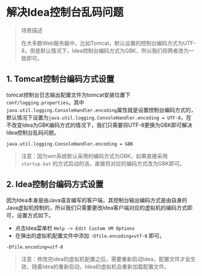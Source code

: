 # 解决Idea控制台乱码问题

> 场景描述
>
> 在大多数Web服务器中，比如Tomcat，默认设置的控制台编码方式为UTF-8，但是默认情况下，Idea控制台编码方式为GBK，所以我们将两者改为一致即可。

## 1. Tomcat控制台编码方式设置

tomcat控制台日志输出配置文件为tomcat安装位置下`conf/logging.properties`。其中 `java.util.logging.ConsoleHandler.encoding`属性就是设置控制台编码方式的，默认情况下设置为`java.util.logging.ConsoleHandler.encoding = UTF-8`，在不改变Idea为GBK编码方式的情况下，我们只需要将UTF-8更换为GBK即可解决Idea控制台乱码问题。

```
java.util.logging.ConsoleHandler.encoding = GBK
```

> 注意：因为win系统默认采用的编码方式为GBK，如果直接采用 `startup.bat` 的方式启动的话，直接将对应的编码方式改为GBK即可。

## 2. Idea控制台编码方式设置

因为Idea本身是由Java语言编写的客户端，其控制台输出编码方式是由自身的Java虚拟机控制的，所以我们只需要更改Idea客户端对应的虚拟机的编码方式即可，设置方式如下。

- 点击Idea菜单栏 `Help -> Edit Custom VM Options `
- 在弹出的虚拟机配置文件中添加 `-Dfile.encoding=utf-8` 即可。

```
-Dfile.encoding=utf-8
```

> 注意：修改完idea的虚拟机配置之后，需要重新启动Idea，配置文件才会生效，随着Idea的重新启动，Idea的虚拟机会重新加载配置文件。